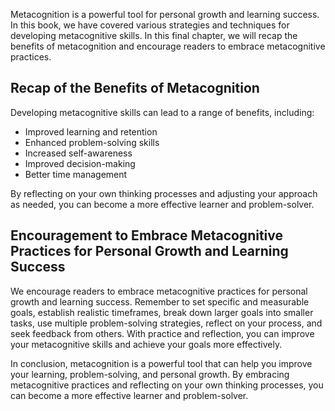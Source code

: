 

Metacognition is a powerful tool for personal growth and learning success. In this book, we have covered various strategies and techniques for developing metacognitive skills. In this final chapter, we will recap the benefits of metacognition and encourage readers to embrace metacognitive practices.

Recap of the Benefits of Metacognition
--------------------------------------

Developing metacognitive skills can lead to a range of benefits, including:

* Improved learning and retention
* Enhanced problem-solving skills
* Increased self-awareness
* Improved decision-making
* Better time management

By reflecting on your own thinking processes and adjusting your approach as needed, you can become a more effective learner and problem-solver.

Encouragement to Embrace Metacognitive Practices for Personal Growth and Learning Success
-----------------------------------------------------------------------------------------

We encourage readers to embrace metacognitive practices for personal growth and learning success. Remember to set specific and measurable goals, establish realistic timeframes, break down larger goals into smaller tasks, use multiple problem-solving strategies, reflect on your process, and seek feedback from others. With practice and reflection, you can improve your metacognitive skills and achieve your goals more effectively.

In conclusion, metacognition is a powerful tool that can help you improve your learning, problem-solving, and personal growth. By embracing metacognitive practices and reflecting on your own thinking processes, you can become a more effective learner and problem-solver.